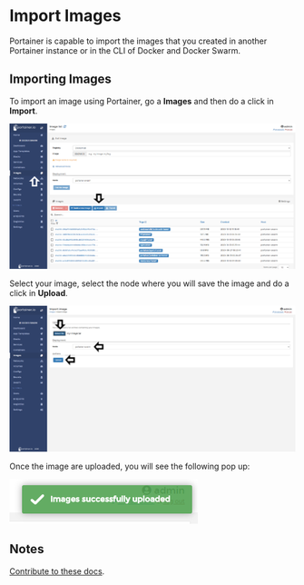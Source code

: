 # Import Images

Portainer is capable to import the images that you created in another Portainer instance or in the CLI of Docker and Docker Swarm.

## Importing Images

To import an image using Portainer, go a <b>Images</b> and then do a click in <b>Import</b>.

![import](assets/import-1.png)

Select your image, select the node where you will save the image and do a click in <b>Upload</b>.

![import](assets/import-2.png)

Once the image are uploaded, you will see the following pop up:

![import](assets/import-3.png)

## Notes

[Contribute to these docs](https://github.com/portainer/portainer-docs/blob/master/contributing.md).